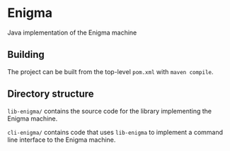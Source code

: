 # Enigma
Java implementation of the Enigma machine

## Building
The project can be built from the top-level `pom.xml` with `maven compile`.

## Directory structure
`lib-enigma/` contains the source code for the library implementing the Enigma machine.

`cli-enigma/` contains code that uses `lib-enigma` to implement a command line interface to the Enigma machine.
